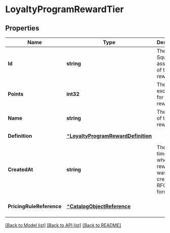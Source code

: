 # LoyaltyProgramRewardTier

## Properties

 Name                     | Type                                                                     | Description                                                         | Notes                        
--------------------------|--------------------------------------------------------------------------|---------------------------------------------------------------------|------------------------------
 **Id**                   | **string**                                                               | The Square-assigned ID of the reward tier.                          | [default to null]            
 **Points**               | **int32**                                                                | The points exchanged for the reward tier.                           | [default to null]            
 **Name**                 | **string**                                                               | The name of the reward tier.                                        | [default to null]            
 **Definition**           | [***LoyaltyProgramRewardDefinition**](LoyaltyProgramRewardDefinition.md) |                                                                     | [default to null]            
 **CreatedAt**            | **string**                                                               | The timestamp when the reward tier was created, in RFC 3339 format. | [default to null]            
 **PricingRuleReference** | [***CatalogObjectReference**](CatalogObjectReference.md)                 |                                                                     | [optional] [default to null] 

[[Back to Model list]](../README.md#documentation-for-models) [[Back to API list]](../README.md#documentation-for-api-endpoints) [[Back to README]](../README.md)

